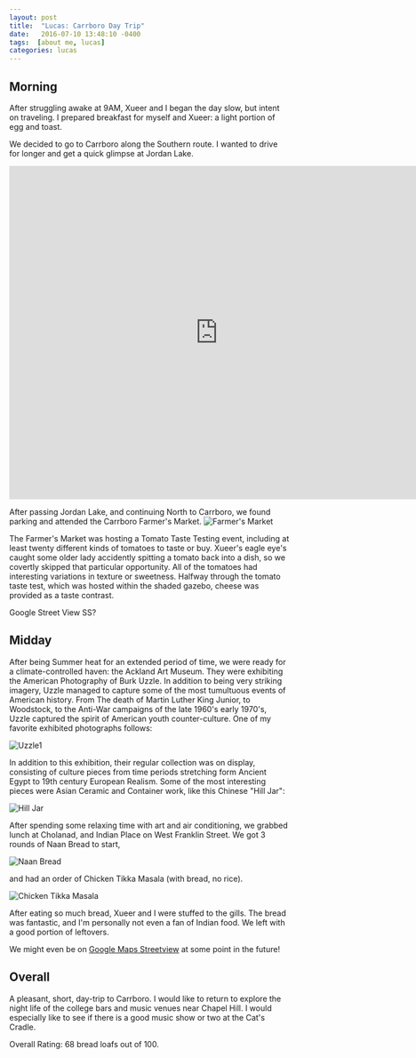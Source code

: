 ```yaml
---
layout: post
title:  "Lucas: Carrboro Day Trip"
date:   2016-07-10 13:48:10 -0400
tags:  [about me, lucas]
categories: lucas
---
```

## Morning 
After struggling awake at 9AM, Xueer and I began the day slow, but intent on traveling. 
I prepared breakfast for myself and Xueer: a light portion of egg and toast. 

We decided to go to Carrboro along the Southern route. I wanted to drive for longer and get a quick glimpse at Jordan Lake. 

<iframe src="https://www.google.com/maps/embed?pb=!1m28!1m12!1m3!1d207034.7060426394!2d-79.0019229062293!3d35.82650515858549!2m3!1f0!2f0!3f0!3m2!1i1024!2i768!4f13.1!4m13!3e0!4m5!1s0x89ac5a2f9f51e0f7%3A0x6790b6528a11f0ad!2sRaleigh%2C+NC!3m2!1d35.779589699999995!2d-78.6381787!4m5!1s0x89acd965f7016e75%3A0x1308afb599e6c145!2sCarrboro%2C+NC!3m2!1d35.9101438!2d-79.0752895!5e0!3m2!1sen!2sus!4v1468194984047" width="750" height="600" frameborder="0" style="border:0" allowfullscreen></iframe>

After passing Jordan Lake, and continuing North to Carrboro, we found parking and attended the Carrboro Farmer's Market. 
![Farmer's Market]({{site.url}}/assets/images/carrboro_farmers_market.jpg)


The Farmer's Market was hosting a Tomato Taste Testing event, including at least twenty different kinds of tomatoes to taste or buy. Xueer's eagle eye's caught some older lady accidently spitting a tomato back into a dish, so we covertly skipped that particular opportunity. All of the tomatoes had interesting variations in texture or sweetness. Halfway through the tomato taste test, which was hosted within the shaded gazebo, cheese was provided as a taste contrast. 


Google Street View SS?


## Midday

After being Summer heat for an extended period of time, we were ready for a climate-controlled haven: the Ackland Art Museum. They were exhibiting the American Photography of Burk Uzzle. In addition to being very striking imagery, Uzzle managed to capture some of the most tumultuous events of American history. From The death of Martin Luther King Junior, to Woodstock, to the Anti-War campaigns of the late 1960's early 1970's, Uzzle captured the spirit of American youth counter-culture. One of my favorite exhibited photographs follows: 

![Uzzle1]({{site.url}}/assets/images/carrboro_uzzle_1.jpg)


In addition to this exhibition, their regular collection was on display, consisting of culture pieces from time periods stretching form Ancient Egypt to 19th century European Realism. Some of the most interesting pieces were Asian Ceramic and Container work, like this Chinese "Hill Jar":

![Hill Jar]({{site.url}}/assets/images/carrboro_art_1.jpg)

After spending some relaxing time with art and air conditioning, we grabbed lunch at Cholanad, and Indian Place on West Franklin Street. 
We got 3 rounds of Naan Bread to start, 

![Naan Bread]({{site.baseurl}}/assets/images/carrboro_indian_1.JPG)

and had an order of Chicken Tikka Masala (with bread, no rice). 

![Chicken Tikka Masala]({{site.url}}/assets/images/carrboro_indian_2.JPG)

After eating so much bread, Xueer and I were stuffed to the gills. The bread was fantastic, and I'm personally not even a fan of Indian food. We left with a good portion of leftovers. 

We might even be on [Google Maps Streetview][google-maps] at some point in the future!


## Overall
A pleasant, short, day-trip to Carrboro. I would like to return to explore the night life of the college bars and music venues near Chapel Hill. I would especially like to see if there is a good music show or two at the Cat's Cradle. 

Overall Rating: 68 bread loafs out of 100. 


[google-maps]: https://www.google.com/maps/@35.9112051,-79.075919,3a,75y,281.48h,63.17t/data=!3m6!1e1!3m4!1sgddwORy9tks2LnALq6Q7QQ!2e0!7i13312!8i6656!6m1!1e1

